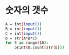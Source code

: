 # 숫자의 갯수
``` bash
A = int(input())
B = int(input())
C = int(input())
D = str(A*B*C)
for E in range(10):
    print(D.count(str(E)))
```

